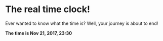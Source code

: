 # The real time clock!

Ever wanted to know what the time is? Well, your journey is about to end!

**The time is Nov 21, 2017, 23:30**